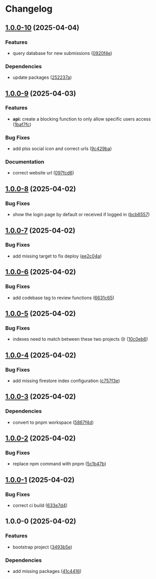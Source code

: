 # Changelog

## [1.0.0-10](https://github.com/agrc/plss-review/compare/v1.0.0-9...v1.0.0-10) (2025-04-04)


### Features

* query database for new submissions ([0920f4e](https://github.com/agrc/plss-review/commit/0920f4ee4cccfc9fb06009295d7c9c64992f3744))


### Dependencies

* update packages ([252237a](https://github.com/agrc/plss-review/commit/252237a3e92862bd9cf2f90fbed0c7d8a86e9446))

## [1.0.0-9](https://github.com/agrc/plss-review/compare/v1.0.0-8...v1.0.0-9) (2025-04-03)


### Features

* **api:** create a blocking function to only allow specific users access ([1baf7fc](https://github.com/agrc/plss-review/commit/1baf7fc16ddd0a4ee4a3f210f9e35cf3f5444a99))


### Bug Fixes

* add plss social icon and correct urls ([9c429ba](https://github.com/agrc/plss-review/commit/9c429baded7e284a71a0c39fffc89bc1c9e134ac))


### Documentation

* correct website url ([097fcd6](https://github.com/agrc/plss-review/commit/097fcd67c37bbdc4325df5316f03b06c8d2a3da4))

## [1.0.0-8](https://github.com/agrc/plss-review/compare/v1.0.0-7...v1.0.0-8) (2025-04-02)


### Bug Fixes

* show the login page  by default or received if logged in ([bcb6557](https://github.com/agrc/plss-review/commit/bcb6557d78125c77b49795b275121d6639b27f14))

## [1.0.0-7](https://github.com/agrc/plss-review/compare/v1.0.0-6...v1.0.0-7) (2025-04-02)


### Bug Fixes

* add missing target to fix deploy ([ee2c04a](https://github.com/agrc/plss-review/commit/ee2c04a2225dea3cd235a1ffa708b7fbfc188cde))

## [1.0.0-6](https://github.com/agrc/plss-review/compare/v1.0.0-5...v1.0.0-6) (2025-04-02)


### Bug Fixes

* add codebase tag to review functions ([6631c65](https://github.com/agrc/plss-review/commit/6631c652d0f96310ee908420069fa3389d24c971))

## [1.0.0-5](https://github.com/agrc/plss-review/compare/v1.0.0-4...v1.0.0-5) (2025-04-02)


### Bug Fixes

* indexes need to match between these two projects 😢 ([10c0eb6](https://github.com/agrc/plss-review/commit/10c0eb6ef24bafa00397fdc31ad815d0a2fad038))

## [1.0.0-4](https://github.com/agrc/plss-review/compare/v1.0.0-3...v1.0.0-4) (2025-04-02)


### Bug Fixes

* add missing firestore index configuration ([c757f3e](https://github.com/agrc/plss-review/commit/c757f3e66dfa511039776e4bf951abcb06897793))

## [1.0.0-3](https://github.com/agrc/plss-review/compare/v1.0.0-2...v1.0.0-3) (2025-04-02)


### Dependencies

* convert to pnpm workspace ([5867f4d](https://github.com/agrc/plss-review/commit/5867f4d4a3ebd104b1cacf4d6a8961d0050c3ae9))

## [1.0.0-2](https://github.com/agrc/plss-review/compare/v1.0.0-1...v1.0.0-2) (2025-04-02)


### Bug Fixes

* replace npm command with pnpm ([5c1b47b](https://github.com/agrc/plss-review/commit/5c1b47b38561eb9714951ad6563f86aefe9e0382))

## [1.0.0-1](https://github.com/agrc/plss-review/compare/v1.0.0-0...v1.0.0-1) (2025-04-02)


### Bug Fixes

* correct ci build ([633e7d4](https://github.com/agrc/plss-review/commit/633e7d4ddb68e1a6950f1194931ff779d2fd424a))

## 1.0.0-0 (2025-04-02)


### Features

* bootstrap project ([3493b5e](https://github.com/agrc/plss-review/commit/3493b5e79f1a38db7a8c64e9f492cd63cff3a252))


### Dependencies

* add missing packages ([41c4416](https://github.com/agrc/plss-review/commit/41c44168a0e09f690b7d1cb21f587760a5020e82))
